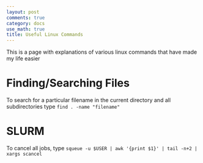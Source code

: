 ```yaml
---
layout: post
comments: true
category: docs
use_math: true
title: Useful Linux Commands
---
```


This is a page with explanations of various linux commands that have made my life easier

# Finding/Searching Files

To search for a particular filename in the current directory and all subdirectories type `find . -name "filename"`

# SLURM

To cancel all jobs, type `squeue -u $USER | awk '{print $1}' | tail -n+2 | xargs scancel`
